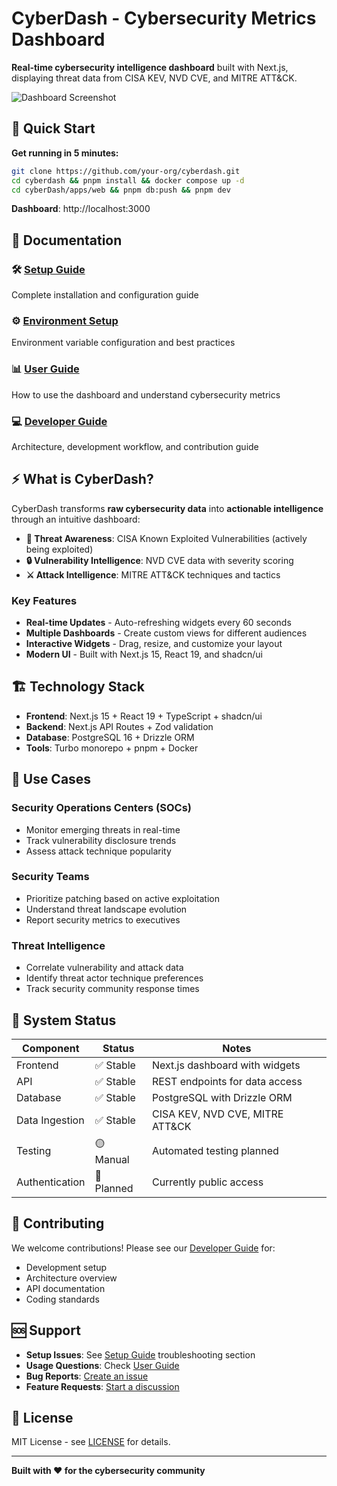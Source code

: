 # CyberDash - Cybersecurity Metrics Dashboard

**Real-time cybersecurity intelligence dashboard** built with Next.js, displaying threat data from CISA KEV, NVD CVE, and MITRE ATT&CK.

![Dashboard Screenshot](https://via.placeholder.com/800x400/1f2937/f9fafb?text=CyberDash+Dashboard)

## 🚀 Quick Start

**Get running in 5 minutes:**

```bash
git clone https://github.com/your-org/cyberdash.git
cd cyberdash && pnpm install && docker compose up -d
cd cyberDash/apps/web && pnpm db:push && pnpm dev
```

**Dashboard**: http://localhost:3000

## 📖 Documentation

### 🛠️ **[Setup Guide](./SETUP.md)**

Complete installation and configuration guide

### ⚙️ **[Environment Setup](./ENVIRONMENT-SETUP.md)**

Environment variable configuration and best practices

### 📊 **[User Guide](./USER-GUIDE.md)**

How to use the dashboard and understand cybersecurity metrics

### 💻 **[Developer Guide](./DEVELOPER-GUIDE.md)**

Architecture, development workflow, and contribution guide

## ⚡ What is CyberDash?

CyberDash transforms **raw cybersecurity data** into **actionable intelligence** through an intuitive dashboard:

- **🚨 Threat Awareness**: CISA Known Exploited Vulnerabilities (actively being exploited)
- **🔒 Vulnerability Intelligence**: NVD CVE data with severity scoring
- **⚔️ Attack Intelligence**: MITRE ATT&CK techniques and tactics

### Key Features

- **Real-time Updates** - Auto-refreshing widgets every 60 seconds
- **Multiple Dashboards** - Create custom views for different audiences
- **Interactive Widgets** - Drag, resize, and customize your layout
- **Modern UI** - Built with Next.js 15, React 19, and shadcn/ui

## 🏗️ Technology Stack

- **Frontend**: Next.js 15 + React 19 + TypeScript + shadcn/ui
- **Backend**: Next.js API Routes + Zod validation
- **Database**: PostgreSQL 16 + Drizzle ORM
- **Tools**: Turbo monorepo + pnpm + Docker

## 🎯 Use Cases

### Security Operations Centers (SOCs)

- Monitor emerging threats in real-time
- Track vulnerability disclosure trends
- Assess attack technique popularity

### Security Teams

- Prioritize patching based on active exploitation
- Understand threat landscape evolution
- Report security metrics to executives

### Threat Intelligence

- Correlate vulnerability and attack data
- Identify threat actor technique preferences
- Track security community response times

## 🚦 System Status

| Component      | Status     | Notes                           |
| -------------- | ---------- | ------------------------------- |
| Frontend       | ✅ Stable  | Next.js dashboard with widgets  |
| API            | ✅ Stable  | REST endpoints for data access  |
| Database       | ✅ Stable  | PostgreSQL with Drizzle ORM     |
| Data Ingestion | ✅ Stable  | CISA KEV, NVD CVE, MITRE ATT&CK |
| Testing        | 🟡 Manual  | Automated testing planned       |
| Authentication | 🔴 Planned | Currently public access         |

## 🤝 Contributing

We welcome contributions! Please see our [Developer Guide](./DEVELOPER-GUIDE.md) for:

- Development setup
- Architecture overview
- API documentation
- Coding standards

## 🆘 Support

- **Setup Issues**: See [Setup Guide](./SETUP.md) troubleshooting section
- **Usage Questions**: Check [User Guide](./USER-GUIDE.md)
- **Bug Reports**: [Create an issue](https://github.com/your-org/cyberdash/issues)
- **Feature Requests**: [Start a discussion](https://github.com/your-org/cyberdash/discussions)

## 📄 License

MIT License - see [LICENSE](LICENSE) for details.

---

**Built with ❤️ for the cybersecurity community**
